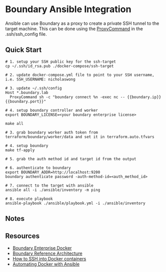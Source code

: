 # Boundary Ansible Integration

Ansible can use Boundary as a proxy to create a private SSH tunnel to the target machine. This can be done using the
[ProxyCommand](https://developer.hashicorp.com/boundary/docs/concepts/connection-workflows/workflow-ssh-proxycommand) 
in the .ssh/ssh_config file.

## Quick Start

```shell
# 1. setup your SSH public key for the ssh-target
cp ~/.ssh/id_rsa.pub ./docker-compose/ssh-target

# 2. update docker-compose.yml file to point to your SSH username, i.e. SSH_USERNAME: nicholaswong

# 3. update ~/.ssh/config
Host *.boundary.lab
  ProxyCommand sh -c "boundary connect %n -exec nc -- {{boundary.ip}} {{boundary.port}}"

# 4. setup boundary controller and worker
export BOUNDARY_LICENSE=<your boundary enterprise license>

make all

# 3. grab boundary worker auth token from terraform/boundary/worker/data and set it in terraform.auto.tfvars

# 4. setup boundary
make tf-apply

# 5. grab the auth method id and target id from the output

# 6. authenticate to boundary
export BOUNDARY_ADDR=http://localhost:9200
boundary authenticate password -auth-method-id=<auth_method_id>

# 7. connect to the target with ansible
ansible all -i ./ansible/inventory -m ping

# 8. execute playbook
ansible-playbook ./ansible/playbook.yml -i ./ansible/inventory
```

## Notes


## Resources
- [Boundary Enterprise Docker](https://hub.docker.com/r/hashicorp/boundary-enterprise)
- [Boundary Reference Architecture](https://github.com/hashicorp/boundary-reference-architecture/blob/main/deployment/docker/compose/boundary.hcl)
- [How to SSH into Docker containers](https://circleci.com/blog/ssh-into-docker-container/)
- [Automating Docker with Ansible](https://medium.com/@nr817174/automating-docker-with-ansible-a-step-by-step-guide-159a69597644)